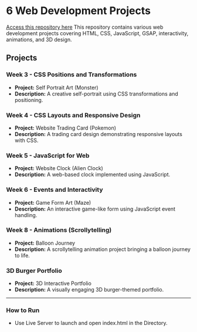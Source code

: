 # 6 Web Development Projects  
[Access this repository here](https://cci.arts.ac.uk/~jowong/index.html)
This repository contains various web development projects covering HTML, CSS, JavaScript, GSAP, interactivity, animations, and 3D design.

## Projects

### Week 3 - CSS Positions and Transformations
- **Project:** Self Portrait Art (Monster)
- **Description:** A creative self-portrait using CSS transformations and positioning.

### Week 4 - CSS Layouts and Responsive Design
- **Project:** Website Trading Card (Pokemon)
- **Description:** A trading card design demonstrating responsive layouts with CSS.

### Week 5 - JavaScript for Web
- **Project:** Website Clock (Alien Clock)
- **Description:** A web-based clock implemented using JavaScript.

### Week 6 - Events and Interactivity
- **Project:** Game Form Art (Maze)
- **Description:** An interactive game-like form using JavaScript event handling.

### Week 8 - Animations (Scrollytelling)
- **Project:** Balloon Journey
- **Description:** A scrollytelling animation project bringing a balloon journey to life.

### 3D Burger Portfolio
- **Project:** 3D Interactive Portfolio
- **Description:** A visually engaging 3D burger-themed portfolio.

---

### How to Run
- Use Live Server to launch and open index.html in the Directory.
